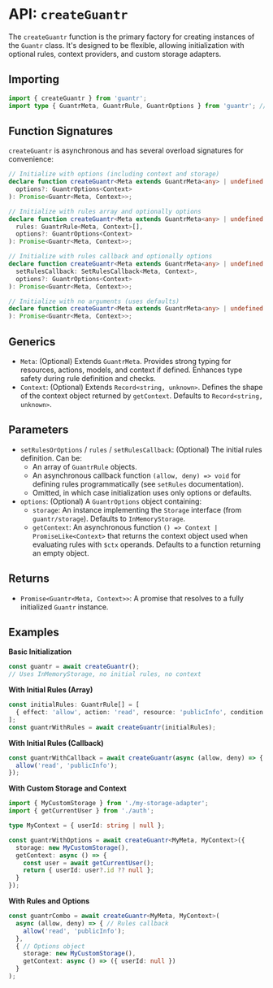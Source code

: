 # API: `createGuantr`

The `createGuantr` function is the primary factory for creating instances of the `Guantr` class. It's designed to be flexible, allowing initialization with optional rules, context providers, and custom storage adapters.

## Importing

```ts
import { createGuantr } from 'guantr';
import type { GuantrMeta, GuantrRule, GuantrOptions } from 'guantr'; // Import relevant types
```

## Function Signatures

`createGuantr` is asynchronous and has several overload signatures for convenience:

```ts
// Initialize with options (including context and storage)
declare function createGuantr<Meta extends GuantrMeta<any> | undefined = undefined, Context extends Record<string, unknown> = Record<string, unknown>>(
  options?: GuantrOptions<Context>
): Promise<Guantr<Meta, Context>>;

// Initialize with rules array and optionally options
declare function createGuantr<Meta extends GuantrMeta<any> | undefined = undefined, Context extends Record<string, unknown> = Record<string, unknown>>(
  rules: GuantrRule<Meta, Context>[],
  options?: GuantrOptions<Context>
): Promise<Guantr<Meta, Context>>;

// Initialize with rules callback and optionally options
declare function createGuantr<Meta extends GuantrMeta<any> | undefined = undefined, Context extends Record<string, unknown> = Record<string, unknown>>(
  setRulesCallback: SetRulesCallback<Meta, Context>,
  options?: GuantrOptions<Context>
): Promise<Guantr<Meta, Context>>;

// Initialize with no arguments (uses defaults)
declare function createGuantr<Meta extends GuantrMeta<any> | undefined = undefined, Context extends Record<string, unknown> = Record<string, unknown>>(
): Promise<Guantr<Meta, Context>>;
```

## Generics

* `Meta`: (Optional) Extends `GuantrMeta`. Provides strong typing for resources, actions, models, and context if defined. Enhances type safety during rule definition and checks.
* `Context`: (Optional) Extends `Record<string, unknown>`. Defines the shape of the context object returned by `getContext`. Defaults to `Record<string, unknown>`.

## Parameters

* `setRulesOrOptions` / `rules` / `setRulesCallback`: (Optional) The initial rules definition. Can be:
    * An array of `GuantrRule` objects.
    * An asynchronous callback function `(allow, deny) => void` for defining rules programmatically (see `setRules` documentation).
    * Omitted, in which case initialization uses only options or defaults.
* `options`: (Optional) A `GuantrOptions` object containing:
    * `storage`: An instance implementing the `Storage` interface (from `guantr/storage`). Defaults to `InMemoryStorage`.
    * `getContext`: An asynchronous function `() => Context | PromiseLike<Context>` that returns the context object used when evaluating rules with `$ctx` operands. Defaults to a function returning an empty object.



## Returns

* `Promise<Guantr<Meta, Context>>`: A promise that resolves to a fully initialized `Guantr` instance.

## Examples

**Basic Initialization**

```ts
const guantr = await createGuantr();
// Uses InMemoryStorage, no initial rules, no context
```

**With Initial Rules (Array)**

```ts
const initialRules: GuantrRule[] = [
  { effect: 'allow', action: 'read', resource: 'publicInfo', condition: null }
];
const guantrWithRules = await createGuantr(initialRules);
```

**With Initial Rules (Callback)**

```ts
const guantrWithCallback = await createGuantr(async (allow, deny) => {
  allow('read', 'publicInfo');
});
```

**With Custom Storage and Context**

```ts
import { MyCustomStorage } from './my-storage-adapter';
import { getCurrentUser } from './auth';

type MyContext = { userId: string | null };

const guantrWithOptions = await createGuantr<MyMeta, MyContext>({
  storage: new MyCustomStorage(),
  getContext: async () => {
    const user = await getCurrentUser();
    return { userId: user?.id ?? null };
  }
});
```

**With Rules and Options**

```ts
const guantrCombo = await createGuantr<MyMeta, MyContext>(
  async (allow, deny) => { // Rules callback
    allow('read', 'publicInfo');
  },
  { // Options object
    storage: new MyCustomStorage(),
    getContext: async () => ({ userId: null })
  }
);
```
